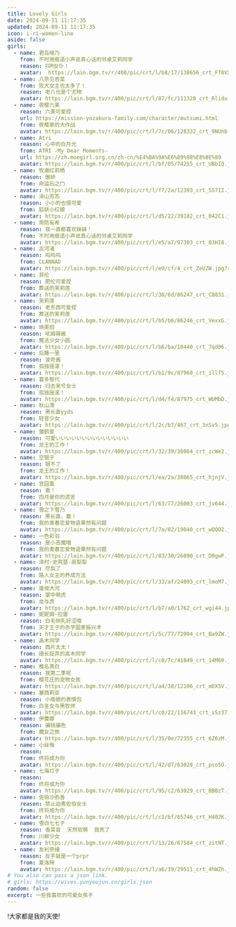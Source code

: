 ```yaml
---
title: Lovely Girls
date: 2024-09-11 11:17:35
updated: 2024-09-11 11:17:35
icon: i-ri-women-line
aside: false
girls:  
  - name: 君岛绫乃
    from: 不时用俄语小声说真心话的邻桌艾莉同学
    reason: 抖M女仆！
    avatar:  https://lain.bgm.tv/r/400/pic/crt/l/b8/17/138656_crt_Ff0VX.jpg?r=1711375909
  - name: 八奈见杏菜
    from: 败犬女主也太多了！
    reason: 老八也是个尤物
    avatar: https://lain.bgm.tv/r/400/pic/crt/l/87/fc/111328_crt_Rlidu.jpg?r=1720895621 
  - name: 夜樱六美
    reason: 六美可爱捏
    url: https://mission-yozakura-family.com/character/mutsumi.html
    from: 夜樱家的大作战
    avatar: https://lain.bgm.tv/r/400/pic/crt/l/7c/06/128332_crt_9NUnb.jpg?r=1697987414
  - name: Atri
    reason: 心中的白月光
    from: ATRI -My Dear Moments-
    url: https://zh.moegirl.org.cn/zh-cn/%E4%BA%9A%E6%89%98%E8%8E%89
    avatar: https://lain.bgm.tv/r/400/pic/crt/l/bf/05/74255_crt_UBbIQ.jpg?r=1590778533
  - name: 牧濑红莉栖
    reason: 傲娇
    from: 命运石之门
    avatar: https://lain.bgm.tv/r/400/pic/crt/l/f7/2a/12393_crt_SS7II.jpg?r=1531372585
  - name: 涂山苏苏
    reason: 小小的也很可爱
    from: 狐妖小红娘
    avatar: https://lain.bgm.tv/r/400/pic/crt/l/d5/22/39102_crt_042C1.jpg?r=1698567445
  - name: 周防有希
    reason: 我一直都喜欢妹妹！
    from: 不时用俄语小声说真心话的邻桌艾莉同学
    avatar: https://lain.bgm.tv/r/400/pic/crt/l/e5/a7/97303_crt_03HI8.jpg?r=1723293989
  - name: 古河渚
    reason: 呜呜呜
    from: CLANNAD
    avatar: https://lain.bgm.tv/r/400/pic/crt/l/e9/cf/4_crt_ZeUZW.jpg?r=1692105566
  - name: 菲伦
    reason: 肥伦可爱捏
    from: 葬送的芙莉莲
    avatar: https://lain.bgm.tv/r/400/pic/crt/l/38/6d/86247_crt_C8831.jpg?r=1692974235
  - name: 芙莉莲
    reason: 老东西可爱捏
    from: 葬送的芙莉莲
    avatar: https://lain.bgm.tv/r/400/pic/crt/l/b5/b6/86246_crt_VexxG.jpg?r=1696587402
  - name: 晓美焰
    reason: 吼姆辣酱
    from: 魔法少女小圆
    avatar: https://lain.bgm.tv/r/400/pic/crt/l/b6/ba/10440_crt_7qd06.jpg?r=1630181644
  - name: 后藤一里
    reason: 波奇酱
    from: 孤独摇滚！
    avatar: https://lain.bgm.tv/r/400/pic/crt/l/b1/9c/87968_crt_illf5.jpg?r=1668060514
  - name: 喜多郁代
    reason: 归去来兮女士
    from: 孤独摇滚！
    avatar: https://lain.bgm.tv/r/400/pic/crt/l/d4/f4/87975_crt_WUMbD.jpg?r=1666830882
  - name: 秋山澪
    reason: 黑长直yyds
    from: 轻音少女
    avatar: https://lain.bgm.tv/r/400/pic/crt/l/2c/b7/467_crt_3nSv5.jpg?r=1678706431
  - name: 雏鹤爱
    reason: 可愛いいいいいいいいいいいいいい
    from: 龙王的工作！
    avatar: https://lain.bgm.tv/r/400/pic/crt/l/32/39/38064_crt_zcWe2.jpg?r=1516427696
  - name: 空银子
    reason: 银不了
    from: 龙王的工作！
    avatar: https://lain.bgm.tv/r/400/pic/crt/l/ea/2a/38065_crt_hjnjV.jpg?r=1517307638
  - name: 宫园薰
    reason: 熏！
    from: 四月是你的谎言
    avatar: https://lain.bgm.tv/r/400/pic/crt/l/63/77/26003_crt_jv644.jpg?r=1420760358
  - name: 雪之下雪乃
    reason: 黑长直，赢！
    from: 我的青春恋爱物语果然有问题
    avatar: https://lain.bgm.tv/r/400/pic/crt/l/7a/02/19040_crt_wQQO2.jpg?r=1515405272
  - name: 一色彩羽
    reason: 是小恶魔哦
    from: 我的青春恋爱物语果然有问题
    avatar: https://lain.bgm.tv/r/400/pic/crt/l/83/30/26090_crt_D0gwP.jpg?r=1596390555
  - name: 泽村·史宾瑟·英梨梨
    reason: 尽梨了
    from: 路人女主的养成方法
    avatar: https://lain.bgm.tv/r/400/pic/crt/l/33/af/24093_crt_lmoM7.jpg?r=1674913204
  - name: 逢坂大河
    reason: 掌中萌虎
    from: 龙与虎
    avatar: https://lain.bgm.tv/r/400/pic/crt/l/b7/a0/1762_crt_wgi44.jpg?r=1497968019
  - name: 妮妮姆·拉雷
    reason: 白毛侧乳好涩哦
    from: 天才王子的赤字国家振兴术
    avatar: https://lain.bgm.tv/r/400/pic/crt/l/5c/77/72994_crt_Ba9ZW.jpg?r=1643242211
  - name: 高木同学
    reason: 西片太太！
    from: 擅长捉弄的高木同学
    avatar: https://lain.bgm.tv/r/400/pic/crt/l/c8/7c/41849_crt_14M60.jpg?r=1645970420
  - name: 椎名真白
    reason: 我第二季呢
    from: 樱花庄的宠物女孩
    avatar: https://lain.bgm.tv/r/400/pic/crt/l/a4/38/12106_crt_mDXSV.jpg
  - name: 塞西莉亚
    reason: 小南娘的表情包
    from: 白圣女与黑牧师
    avatar: https://lain.bgm.tv/r/400/pic/crt/l/c0/22/116743_crt_sSz37.jpg?r=1689608845
  - name: 伊蕾娜
    reason: 骗钱骗色
    from: 魔女之旅
    avatar: https://lain.bgm.tv/r/400/pic/crt/l/35/0e/72355_crt_6Z6zM.jpg?r=1602429332
  - name: 小丝侑
    reason: 
    from: 终将成为你
    avatar: https://lain.bgm.tv/r/400/pic/crt/l/42/d7/63028_crt_pso5O.jpg?r=1538834795
  - name: 七海灯子
    reason: 
    from: 终将成为你
    avatar: https://lain.bgm.tv/r/400/pic/crt/l/95/c2/63029_crt_BBBzT.jpg?r=1539454254
  - name: 佐伯沙弥香
    reason: 禁止迫害佐伯女士
    from: 终将成为你
    avatar: https://lain.bgm.tv/r/400/pic/crt/l/c1/bf/65746_crt_H402K.jpg?r=1540048002
  - name: 雪白七七子
    reason: 香菜音  天然软萌  我死了
    from: 川柳少女
    avatar: https://lain.bgm.tv/r/400/pic/crt/l/13/26/67584_crt_zitNT.jpg?r=1555251724
  - name: 友利奈绪
    reason: 反手就是一个prpr
    from: 夏洛特
    avatar: https://lain.bgm.tv/r/400/pic/crt/l/a6/39/29511_crt_4hWZh.jpg?r=1432823507
# You also can pass a json link.
# girls: https://wives.yunyoujun.cn/girls.json
random: false
excerpt: 一些我喜欢的可爱女孩子
---
```


<div class="text-center" m="2" title="我全都要！">
!大家都是我的天使!
</div>

<YunGirls :girls="frontmatter.girls" :random="frontmatter.random" />

